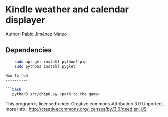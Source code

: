 Kindle weather and calendar displayer
====================================

Author: Pablo Jiménez Mateo

Dependencies
---------------------

```bash
    sudo apt-get install python3-pip
    sudo python3 install pyglet

How to run
----------

```bash
   python3 src/chip8.py <path to the game>
```

This program is licensed under Creative commons Attribution 3.0 Unported, more info : 
http://creativecommons.org/licenses/by/3.0/deed.en_US
